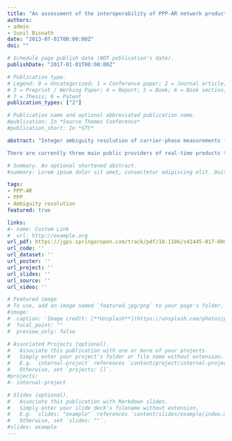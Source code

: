 ```yaml
---
title: "An assessment of the interoperability of PPP-AR network products"
authors:
- admin
- Sunil Bisnath
date: "2013-07-01T00:00:00Z"
doi: ""

# Schedule page publish date (NOT publication's date).
publishDate: "2017-01-01T00:00:00Z"

# Publication type.
# Legend: 0 = Uncategorized; 1 = Conference paper; 2 = Journal article;
# 3 = Preprint / Working Paper; 4 = Report; 5 = Book; 6 = Book section;
# 7 = Thesis; 8 = Patent
publication_types: ["2"]

# Publication name and optional abbreviated publication name.
#publication: In *Source Themes Conference*
#publication_short: In *STC*

abstract: "Integer ambiguity resolution of carrier-phase measurements from a single receiver can be implemented by applying additional satellite corrections (products) to mitigate unmodelled satellite equipment delays. Interoperability of different PPP-AR products would allow the PPP user to transform independently generated PPP-AR products to obtain multiple fixed solutions of comparable precision and accuracy with limited changes required to user PPP measurement processing software. The ability to provide multiple solutions would increase the reliability of the solution for, e.g., real-time processing; if there were an outage in the generation of one set of PPP-AR products, the user could instantly switch streams to a different provider.

There are currently three main public providers of real-time products that enable PPP-AR. These include School of Geodesy and Geomatics at Wuhan University (SGG-WHU), Natural Resources Canada (NRCan) and Centre National d’Etudes Spatiales (CNES). The presented research examines the PPP-AR products generated from the FCB (Fractional Cycle Bias) model and IRC (Integer Recovery Clock) model that have been transformed into the DC (Decoupled Clock) format and applied within the PPP user solution. Interoperability of the different PPP-AR products is a challenging task due to the public availability of different quality of products, limited literature documenting the conventions adopted within the network solution of the providers and unclear definitions of the corrections. The novelty of the research is in the analysis of using the transformed products. The convergence time (time to first fix and time to a pre-defined performance level), position precision (repeatability), position accuracy and solution outliers are examined. Equivalent performance was noted utilizing the different methods. Of the four solutions, FCB products had the highest accuracy. This is attributed to the products being generated using final IGS orbit and clock products. To confirm this, FCBs generated using GRG orbit and clock products were also examined and comparable performance was observed between the FCBs and IRC (GRG) products. The least accurate solution was obtained using the IRC (CNT) products, which was due to the products being archived real time products."

# Summary. An optional shortened abstract.
#summary: Lorem ipsum dolor sit amet, consectetur adipiscing elit. Duis posuere tellus ac convallis placerat. Proin tincidunt magna sed ex sollicitudin condimentum.

tags:
- PPP-AR
- PPP
- Ambiguity resolution
featured: true

links:
#- name: Custom Link
#  url: http://example.org
url_pdf: https://jgps.springeropen.com/track/pdf/10.1186/s41445-017-0009-9
url_code: ''
url_dataset: ''
url_poster: ''
url_project: ''
url_slides: ''
url_source: ''
url_video: ''

# Featured image
# To use, add an image named `featured.jpg/png` to your page's folder. 
#image:
#  caption: 'Image credit: [**Unsplash**](https://unsplash.com/photos/pLCdAaMFLTE)'
#  focal_point: ""
#  preview_only: false

# Associated Projects (optional).
#   Associate this publication with one or more of your projects.
#   Simply enter your project's folder or file name without extension.
#   E.g. `internal-project` references `content/project/internal-project/index.md`.
#   Otherwise, set `projects: []`.
#projects:
#- internal-project

# Slides (optional).
#   Associate this publication with Markdown slides.
#   Simply enter your slide deck's filename without extension.
#   E.g. `slides: "example"` references `content/slides/example/index.md`.
#   Otherwise, set `slides: ""`.
#slides: example
---
```


